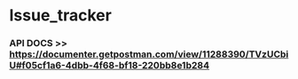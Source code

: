 # Issue_tracker

### API DOCS >> https://documenter.getpostman.com/view/11288390/TVzUCbiU#f05cf1a6-4dbb-4f68-bf18-220bb8e1b284
